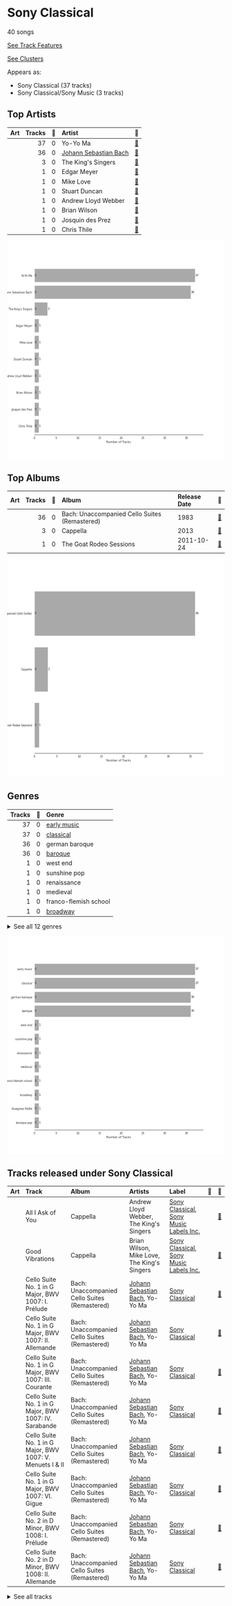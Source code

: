 # Sony Classical

40 songs

[See Track Features](audio_features.md)

[See Clusters](clusters/overview.md)

Appears as:
- Sony Classical (37 tracks)
- Sony Classical/Sony Music (3 tracks)

## Top Artists

| Art | Tracks | 💚 | Artist | 🔗 |
|:---|---:|---:|:---|:---|
| <img src="https://i.scdn.co/image/ab6761610000e5ebfb0fcd51414e7bbe85e00b6f" alt="" width="50" /> | 37 | 0 | Yo-Yo Ma | [🔗](https://open.spotify.com/artist/5Dl3HXZjG6ZOWT5cV375lk) |
| <img src="https://i.scdn.co/image/a2ec08fe69ecec2748fbc764aede8f1b03ae8f88" alt="" width="50" /> | 36 | 0 | [Johann Sebastian Bach](../../artists/johann_sebastian_bach/overview.md) | [🔗](https://open.spotify.com/artist/5aIqB5nVVvmFsvSdExz408) |
| <img src="https://i.scdn.co/image/ab6761610000e5ebe4536d632bb182e3f82baaaf" alt="" width="50" /> | 3 | 0 | The King's Singers | [🔗](https://open.spotify.com/artist/5lR7yDVN4z9kahOiUSlMhe) |
| <img src="https://i.scdn.co/image/9f3000f8b92afc7fae3b79f5e12ab2e652561a71" alt="" width="50" /> | 1 | 0 | Edgar Meyer | [🔗](https://open.spotify.com/artist/7jkhwa4XMe9XSt1r0AWNqD) |
| <img src="https://i.scdn.co/image/ab67616d0000b27327167af8c348634b70c8a6d4" alt="" width="50" /> | 1 | 0 | Mike Love | [🔗](https://open.spotify.com/artist/5gr5OoQ4aQdJ3CqOr9v7Bt) |
| <img src="https://i.scdn.co/image/ab6772690000c46ce57b6822e01e20944a690ab7" alt="" width="50" /> | 1 | 0 | Stuart Duncan | [🔗](https://open.spotify.com/artist/53pmIwVqcTM68qW6PVhjW2) |
| <img src="https://i.scdn.co/image/ab6761610000e5eb5a6fd8ebc62d68a372d51516" alt="" width="50" /> | 1 | 0 | Andrew Lloyd Webber | [🔗](https://open.spotify.com/artist/4aP1lp10BRYZO658B2NwkG) |
| <img src="https://i.scdn.co/image/a832eaa4d4ff006a419610c2c5d37140efa00225" alt="" width="50" /> | 1 | 0 | Brian Wilson | [🔗](https://open.spotify.com/artist/4Q82S0VzF8qlCb4PnSDurj) |
| <img src="https://i.scdn.co/image/a1cac87495158db597c9faa75279cc3e30067c83" alt="" width="50" /> | 1 | 0 | Josquin des Prez | [🔗](https://open.spotify.com/artist/31f23hmZawdqgp0sECAzE8) |
| <img src="https://i.scdn.co/image/ab6761610000e5eb0075eabc8cb60f363e13d308" alt="" width="50" /> | 1 | 0 | Chris Thile | [🔗](https://open.spotify.com/artist/1dyGPAYZZHHW6WIqwKN5QF) |

![Bar chart of top 10 artists](../../images/labels/sony_classical/artists.png)

## Top Albums

| Art | Tracks | 💚 | Album | Release Date | 🔗 |
|:---|---:|---:|:---|:---|:---|
| <img src="https://i.scdn.co/image/ab67616d0000b273261feb89ee859b598bd34a97" alt="" width="50" /> | 36 | 0 | Bach: Unaccompanied Cello Suites (Remastered) | 1983 | [🔗](https://open.spotify.com/album/2OpnKgmVYPEN2GldgBponI) |
| <img src="https://i.scdn.co/image/ab67616d0000b2731b1e0c91400cbd009b42fb9e" alt="" width="50" /> | 3 | 0 | Cappella | 2013 | [🔗](https://open.spotify.com/album/3n6JxpdWnHkazMCQxKK5qI) |
| <img src="https://i.scdn.co/image/ab67616d0000b2731d0c7d1fffbb3942ec80d057" alt="" width="50" /> | 1 | 0 | The Goat Rodeo Sessions | 2011-10-24 | [🔗](https://open.spotify.com/album/3P7xbl4YB4T73vWRHgcHMa) |

![Bar chart of top 3 albums](../../images/labels/sony_classical/albums.png)

## Genres

| Tracks | 💚 | Genre |
|---:|---:|:---|
| 37 | 0 | [early music](../../genres/early_music/overview.md) |
| 37 | 0 | [classical](../../genres/classical/overview.md) |
| 36 | 0 | german baroque |
| 36 | 0 | [baroque](../../genres/baroque/overview.md) |
| 1 | 0 | west end |
| 1 | 0 | sunshine pop |
| 1 | 0 | renaissance |
| 1 | 0 | medieval |
| 1 | 0 | franco-flemish school |
| 1 | 0 | [broadway](../../genres/broadway/overview.md) |


<details>
<summary>See all 12 genres</summary>

| Tracks | 💚 | Genre |
|---:|---:|:---|
| 1 | 0 | bluegrass fiddle |
| 1 | 0 | baroque pop |

</details>


![Bar chart of top 12 genres](../../images/labels/sony_classical/genres.png)

## Tracks released under Sony Classical

| Art | Track | Album | Artists | Label | 💚 | 🔗 |
|:---|:---|:---|:---|:---|:---|:---|
| <img src="https://i.scdn.co/image/ab67616d0000b2731b1e0c91400cbd009b42fb9e" alt="" width="50" /> | All I Ask of You | Cappella | Andrew Lloyd Webber, The King's Singers | [Sony Classical](.), [Sony Music Labels Inc.](../sony_music_labels_inc_) | | [🔗](https://open.spotify.com/track/5JTRLqApDZKaIwcopt1d9p) |
| <img src="https://i.scdn.co/image/ab67616d0000b2731b1e0c91400cbd009b42fb9e" alt="" width="50" /> | Good Vibrations | Cappella | Brian Wilson, Mike Love, The King's Singers | [Sony Classical](.), [Sony Music Labels Inc.](../sony_music_labels_inc_) | | [🔗](https://open.spotify.com/track/14LgsPIZ7xKsfkM50VjxuA) |
| <img src="https://i.scdn.co/image/ab67616d0000b273261feb89ee859b598bd34a97" alt="" width="50" /> | Cello Suite No. 1 in G Major, BWV 1007: I. Prélude | Bach: Unaccompanied Cello Suites (Remastered) | [Johann Sebastian Bach](../../artists/johann_sebastian_bach/overview.md), Yo-Yo Ma | [Sony Classical](.) | | [🔗](https://open.spotify.com/track/61dYvvfIRtIDFuqZypPAta) |
| <img src="https://i.scdn.co/image/ab67616d0000b273261feb89ee859b598bd34a97" alt="" width="50" /> | Cello Suite No. 1 in G Major, BWV 1007: II. Allemande | Bach: Unaccompanied Cello Suites (Remastered) | [Johann Sebastian Bach](../../artists/johann_sebastian_bach/overview.md), Yo-Yo Ma | [Sony Classical](.) | | [🔗](https://open.spotify.com/track/1gs4pls8VN4StOUYSVG0nU) |
| <img src="https://i.scdn.co/image/ab67616d0000b273261feb89ee859b598bd34a97" alt="" width="50" /> | Cello Suite No. 1 in G Major, BWV 1007: III. Courante | Bach: Unaccompanied Cello Suites (Remastered) | [Johann Sebastian Bach](../../artists/johann_sebastian_bach/overview.md), Yo-Yo Ma | [Sony Classical](.) | | [🔗](https://open.spotify.com/track/70rlzUf9y1skkI3agyvbjg) |
| <img src="https://i.scdn.co/image/ab67616d0000b273261feb89ee859b598bd34a97" alt="" width="50" /> | Cello Suite No. 1 in G Major, BWV 1007: IV. Sarabande | Bach: Unaccompanied Cello Suites (Remastered) | [Johann Sebastian Bach](../../artists/johann_sebastian_bach/overview.md), Yo-Yo Ma | [Sony Classical](.) | | [🔗](https://open.spotify.com/track/7jOJwH4kze92qMREpVI4cr) |
| <img src="https://i.scdn.co/image/ab67616d0000b273261feb89ee859b598bd34a97" alt="" width="50" /> | Cello Suite No. 1 in G Major, BWV 1007: V. Menuets I & II | Bach: Unaccompanied Cello Suites (Remastered) | [Johann Sebastian Bach](../../artists/johann_sebastian_bach/overview.md), Yo-Yo Ma | [Sony Classical](.) | | [🔗](https://open.spotify.com/track/4JXQV1LS3lw09MwCFFASso) |
| <img src="https://i.scdn.co/image/ab67616d0000b273261feb89ee859b598bd34a97" alt="" width="50" /> | Cello Suite No. 1 in G Major, BWV 1007: VI. Gigue | Bach: Unaccompanied Cello Suites (Remastered) | [Johann Sebastian Bach](../../artists/johann_sebastian_bach/overview.md), Yo-Yo Ma | [Sony Classical](.) | | [🔗](https://open.spotify.com/track/7BWwT75IPTKbHbxn4P6Bwm) |
| <img src="https://i.scdn.co/image/ab67616d0000b273261feb89ee859b598bd34a97" alt="" width="50" /> | Cello Suite No. 2 in D Minor, BWV 1008: I. Prélude | Bach: Unaccompanied Cello Suites (Remastered) | [Johann Sebastian Bach](../../artists/johann_sebastian_bach/overview.md), Yo-Yo Ma | [Sony Classical](.) | | [🔗](https://open.spotify.com/track/5BSTDnS8drJLOwpL4Co4K2) |
| <img src="https://i.scdn.co/image/ab67616d0000b273261feb89ee859b598bd34a97" alt="" width="50" /> | Cello Suite No. 2 in D Minor, BWV 1008: II. Allemande | Bach: Unaccompanied Cello Suites (Remastered) | [Johann Sebastian Bach](../../artists/johann_sebastian_bach/overview.md), Yo-Yo Ma | [Sony Classical](.) | | [🔗](https://open.spotify.com/track/5zlzCvtuUTEDWOTdqWlizb) |


<details>
<summary>See all tracks</summary>

| Art | Track | Album | Artists | Label | 💚 | 🔗 |
|:---|:---|:---|:---|:---|:---|:---|
| <img src="https://i.scdn.co/image/ab67616d0000b273261feb89ee859b598bd34a97" alt="" width="50" /> | Cello Suite No. 2 in D Minor, BWV 1008: III. Courante | Bach: Unaccompanied Cello Suites (Remastered) | [Johann Sebastian Bach](../../artists/johann_sebastian_bach/overview.md), Yo-Yo Ma | [Sony Classical](.) | | [🔗](https://open.spotify.com/track/3foD7uASyvlyCwIq2y9zxB) |
| <img src="https://i.scdn.co/image/ab67616d0000b273261feb89ee859b598bd34a97" alt="" width="50" /> | Cello Suite No. 2 in D Minor, BWV 1008: IV. Sarabande | Bach: Unaccompanied Cello Suites (Remastered) | [Johann Sebastian Bach](../../artists/johann_sebastian_bach/overview.md), Yo-Yo Ma | [Sony Classical](.) | | [🔗](https://open.spotify.com/track/1hzmdkWXise3bM612puWKi) |
| <img src="https://i.scdn.co/image/ab67616d0000b273261feb89ee859b598bd34a97" alt="" width="50" /> | Cello Suite No. 2 in D Minor, BWV 1008: V. Menuets I & II | Bach: Unaccompanied Cello Suites (Remastered) | [Johann Sebastian Bach](../../artists/johann_sebastian_bach/overview.md), Yo-Yo Ma | [Sony Classical](.) | | [🔗](https://open.spotify.com/track/5jpgQbRi4tmOckoeF3v1ye) |
| <img src="https://i.scdn.co/image/ab67616d0000b273261feb89ee859b598bd34a97" alt="" width="50" /> | Cello Suite No. 2 in D Minor, BWV 1008: VI. Gigue | Bach: Unaccompanied Cello Suites (Remastered) | [Johann Sebastian Bach](../../artists/johann_sebastian_bach/overview.md), Yo-Yo Ma | [Sony Classical](.) | | [🔗](https://open.spotify.com/track/5A00HKycJpzTqjo8f9RzkR) |
| <img src="https://i.scdn.co/image/ab67616d0000b273261feb89ee859b598bd34a97" alt="" width="50" /> | Cello Suite No. 3 in C Major, BWV 1009: I. Prélude | Bach: Unaccompanied Cello Suites (Remastered) | [Johann Sebastian Bach](../../artists/johann_sebastian_bach/overview.md), Yo-Yo Ma | [Sony Classical](.) | | [🔗](https://open.spotify.com/track/5LhmKtk4jyC1J7eOmJTNBO) |
| <img src="https://i.scdn.co/image/ab67616d0000b273261feb89ee859b598bd34a97" alt="" width="50" /> | Cello Suite No. 3 in C Major, BWV 1009: II. Allemande | Bach: Unaccompanied Cello Suites (Remastered) | [Johann Sebastian Bach](../../artists/johann_sebastian_bach/overview.md), Yo-Yo Ma | [Sony Classical](.) | | [🔗](https://open.spotify.com/track/3iTDxBDvLKwQCKd7OIbNPK) |
| <img src="https://i.scdn.co/image/ab67616d0000b273261feb89ee859b598bd34a97" alt="" width="50" /> | Cello Suite No. 3 in C Major, BWV 1009: III. Courante | Bach: Unaccompanied Cello Suites (Remastered) | [Johann Sebastian Bach](../../artists/johann_sebastian_bach/overview.md), Yo-Yo Ma | [Sony Classical](.) | | [🔗](https://open.spotify.com/track/2gKIaMUAXrVgjJBpxbPrSM) |
| <img src="https://i.scdn.co/image/ab67616d0000b273261feb89ee859b598bd34a97" alt="" width="50" /> | Cello Suite No. 3 in C Major, BWV 1009: IV. Sarabande | Bach: Unaccompanied Cello Suites (Remastered) | [Johann Sebastian Bach](../../artists/johann_sebastian_bach/overview.md), Yo-Yo Ma | [Sony Classical](.) | | [🔗](https://open.spotify.com/track/5MvmCcMhBScIqli00VTblQ) |
| <img src="https://i.scdn.co/image/ab67616d0000b273261feb89ee859b598bd34a97" alt="" width="50" /> | Cello Suite No. 3 in C Major, BWV 1009: V. Bourrées I & II | Bach: Unaccompanied Cello Suites (Remastered) | [Johann Sebastian Bach](../../artists/johann_sebastian_bach/overview.md), Yo-Yo Ma | [Sony Classical](.) | | [🔗](https://open.spotify.com/track/2smEq3BRk5JHBkBWFLupUr) |
| <img src="https://i.scdn.co/image/ab67616d0000b273261feb89ee859b598bd34a97" alt="" width="50" /> | Cello Suite No. 3 in C Major, BWV 1009: VI. Gigue | Bach: Unaccompanied Cello Suites (Remastered) | [Johann Sebastian Bach](../../artists/johann_sebastian_bach/overview.md), Yo-Yo Ma | [Sony Classical](.) | | [🔗](https://open.spotify.com/track/1M5hs1k7GLZU237dOqLdkH) |
| <img src="https://i.scdn.co/image/ab67616d0000b273261feb89ee859b598bd34a97" alt="" width="50" /> | Cello Suite No. 4 in E-Flat Major, BWV 1010: I. Prélude | Bach: Unaccompanied Cello Suites (Remastered) | [Johann Sebastian Bach](../../artists/johann_sebastian_bach/overview.md), Yo-Yo Ma | [Sony Classical](.) | | [🔗](https://open.spotify.com/track/0dDcSr2vBxvILNB8oTpI01) |
| <img src="https://i.scdn.co/image/ab67616d0000b273261feb89ee859b598bd34a97" alt="" width="50" /> | Cello Suite No. 4 in E-Flat Major, BWV 1010: II. Allemande | Bach: Unaccompanied Cello Suites (Remastered) | [Johann Sebastian Bach](../../artists/johann_sebastian_bach/overview.md), Yo-Yo Ma | [Sony Classical](.) | | [🔗](https://open.spotify.com/track/3oPPgAxqczl1Hx0rBhtTDH) |
| <img src="https://i.scdn.co/image/ab67616d0000b273261feb89ee859b598bd34a97" alt="" width="50" /> | Cello Suite No. 4 in E-Flat Major, BWV 1010: III. Courante | Bach: Unaccompanied Cello Suites (Remastered) | [Johann Sebastian Bach](../../artists/johann_sebastian_bach/overview.md), Yo-Yo Ma | [Sony Classical](.) | | [🔗](https://open.spotify.com/track/2oSSC6Si36uySfMMhqN3Ck) |
| <img src="https://i.scdn.co/image/ab67616d0000b273261feb89ee859b598bd34a97" alt="" width="50" /> | Cello Suite No. 4 in E-Flat Major, BWV 1010: IV. Sarabande | Bach: Unaccompanied Cello Suites (Remastered) | [Johann Sebastian Bach](../../artists/johann_sebastian_bach/overview.md), Yo-Yo Ma | [Sony Classical](.) | | [🔗](https://open.spotify.com/track/2Ayg18tDjY3l4ZDNN5vq6O) |
| <img src="https://i.scdn.co/image/ab67616d0000b273261feb89ee859b598bd34a97" alt="" width="50" /> | Cello Suite No. 4 in E-Flat Major, BWV 1010: V. Bourrées I & II | Bach: Unaccompanied Cello Suites (Remastered) | [Johann Sebastian Bach](../../artists/johann_sebastian_bach/overview.md), Yo-Yo Ma | [Sony Classical](.) | | [🔗](https://open.spotify.com/track/7pEmROhQAmH6xGjhlaMTEm) |
| <img src="https://i.scdn.co/image/ab67616d0000b273261feb89ee859b598bd34a97" alt="" width="50" /> | Cello Suite No. 4 in E-Flat Major, BWV 1010: VI. Gigue | Bach: Unaccompanied Cello Suites (Remastered) | [Johann Sebastian Bach](../../artists/johann_sebastian_bach/overview.md), Yo-Yo Ma | [Sony Classical](.) | | [🔗](https://open.spotify.com/track/2Y9HshitG2sK0LZjNHsVJC) |
| <img src="https://i.scdn.co/image/ab67616d0000b273261feb89ee859b598bd34a97" alt="" width="50" /> | Cello Suite No. 5 in C Minor, BWV 1011: I. Prélude | Bach: Unaccompanied Cello Suites (Remastered) | [Johann Sebastian Bach](../../artists/johann_sebastian_bach/overview.md), Yo-Yo Ma | [Sony Classical](.) | | [🔗](https://open.spotify.com/track/7ekIYM7PEFS47LwMes5Y5g) |
| <img src="https://i.scdn.co/image/ab67616d0000b273261feb89ee859b598bd34a97" alt="" width="50" /> | Cello Suite No. 5 in C Minor, BWV 1011: II. Allemande | Bach: Unaccompanied Cello Suites (Remastered) | [Johann Sebastian Bach](../../artists/johann_sebastian_bach/overview.md), Yo-Yo Ma | [Sony Classical](.) | | [🔗](https://open.spotify.com/track/4hB1M0RTIlrbC1DwA6XJ9Q) |
| <img src="https://i.scdn.co/image/ab67616d0000b273261feb89ee859b598bd34a97" alt="" width="50" /> | Cello Suite No. 5 in C Minor, BWV 1011: III. Courante | Bach: Unaccompanied Cello Suites (Remastered) | [Johann Sebastian Bach](../../artists/johann_sebastian_bach/overview.md), Yo-Yo Ma | [Sony Classical](.) | | [🔗](https://open.spotify.com/track/7HMiAI8QmUWgm5gCWFNH9O) |
| <img src="https://i.scdn.co/image/ab67616d0000b273261feb89ee859b598bd34a97" alt="" width="50" /> | Cello Suite No. 5 in C Minor, BWV 1011: IV. Sarabande | Bach: Unaccompanied Cello Suites (Remastered) | [Johann Sebastian Bach](../../artists/johann_sebastian_bach/overview.md), Yo-Yo Ma | [Sony Classical](.) | | [🔗](https://open.spotify.com/track/3TILjRV9ZYEEfJcF6Re3H4) |
| <img src="https://i.scdn.co/image/ab67616d0000b273261feb89ee859b598bd34a97" alt="" width="50" /> | Cello Suite No. 5 in C Minor, BWV 1011: V. Gavottes I & II | Bach: Unaccompanied Cello Suites (Remastered) | [Johann Sebastian Bach](../../artists/johann_sebastian_bach/overview.md), Yo-Yo Ma | [Sony Classical](.) | | [🔗](https://open.spotify.com/track/45wXZS6elH1pyW5jMkYPrp) |
| <img src="https://i.scdn.co/image/ab67616d0000b273261feb89ee859b598bd34a97" alt="" width="50" /> | Cello Suite No. 5 in C Minor, BWV 1011: VI. Gigue | Bach: Unaccompanied Cello Suites (Remastered) | [Johann Sebastian Bach](../../artists/johann_sebastian_bach/overview.md), Yo-Yo Ma | [Sony Classical](.) | | [🔗](https://open.spotify.com/track/1QnlHWGQfBbX9q7smtCtSq) |
| <img src="https://i.scdn.co/image/ab67616d0000b273261feb89ee859b598bd34a97" alt="" width="50" /> | Cello Suite No. 6 in D Major, BWV 1012: I. Prélude | Bach: Unaccompanied Cello Suites (Remastered) | [Johann Sebastian Bach](../../artists/johann_sebastian_bach/overview.md), Yo-Yo Ma | [Sony Classical](.) | | [🔗](https://open.spotify.com/track/7j8Zvc4SWkmjohXxuraria) |
| <img src="https://i.scdn.co/image/ab67616d0000b273261feb89ee859b598bd34a97" alt="" width="50" /> | Cello Suite No. 6 in D Major, BWV 1012: II. Allemande | Bach: Unaccompanied Cello Suites (Remastered) | [Johann Sebastian Bach](../../artists/johann_sebastian_bach/overview.md), Yo-Yo Ma | [Sony Classical](.) | | [🔗](https://open.spotify.com/track/3kCQjHGEzgy9JOqr6fgxDv) |
| <img src="https://i.scdn.co/image/ab67616d0000b273261feb89ee859b598bd34a97" alt="" width="50" /> | Cello Suite No. 6 in D Major, BWV 1012: III. Courante | Bach: Unaccompanied Cello Suites (Remastered) | [Johann Sebastian Bach](../../artists/johann_sebastian_bach/overview.md), Yo-Yo Ma | [Sony Classical](.) | | [🔗](https://open.spotify.com/track/1QSNIfsTBWNmQ2pplTD3xF) |
| <img src="https://i.scdn.co/image/ab67616d0000b273261feb89ee859b598bd34a97" alt="" width="50" /> | Cello Suite No. 6 in D Major, BWV 1012: IV. Sarabande | Bach: Unaccompanied Cello Suites (Remastered) | [Johann Sebastian Bach](../../artists/johann_sebastian_bach/overview.md), Yo-Yo Ma | [Sony Classical](.) | | [🔗](https://open.spotify.com/track/1X0ZNb4aZVPZhBrgWwJBJE) |
| <img src="https://i.scdn.co/image/ab67616d0000b273261feb89ee859b598bd34a97" alt="" width="50" /> | Cello Suite No. 6 in D Major, BWV 1012: V. Gavottes I & II | Bach: Unaccompanied Cello Suites (Remastered) | [Johann Sebastian Bach](../../artists/johann_sebastian_bach/overview.md), Yo-Yo Ma | [Sony Classical](.) | | [🔗](https://open.spotify.com/track/4R4FvSsQcwvAha9z0rhkSC) |
| <img src="https://i.scdn.co/image/ab67616d0000b273261feb89ee859b598bd34a97" alt="" width="50" /> | Cello Suite No. 6 in D Major, BWV 1012: VI. Gigue | Bach: Unaccompanied Cello Suites (Remastered) | [Johann Sebastian Bach](../../artists/johann_sebastian_bach/overview.md), Yo-Yo Ma | [Sony Classical](.) | | [🔗](https://open.spotify.com/track/0w9xYEvm1nd4S9v04zftup) |
| <img src="https://i.scdn.co/image/ab67616d0000b2731b1e0c91400cbd009b42fb9e" alt="" width="50" /> | Ave Maria | Cappella | Josquin des Prez, The King's Singers | [Sony Classical](.), [Sony Music Labels Inc.](../sony_music_labels_inc_) | | [🔗](https://open.spotify.com/track/6xBGuah2AMT6y5S0HlztUU) |
| <img src="https://i.scdn.co/image/ab67616d0000b2731d0c7d1fffbb3942ec80d057" alt="" width="50" /> | Attaboy | The Goat Rodeo Sessions | Stuart Duncan, Edgar Meyer, Chris Thile, Yo-Yo Ma | [Sony Classical](.) | | [🔗](https://open.spotify.com/track/2Y0tFR4iYR57EnBK4mf34l) |

</details>


